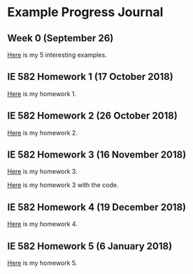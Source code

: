 # Example Progress Journal
## Week 0 (September 26)


[Here](files/example_homework_0.html) is my 5 interesting examples.


## IE 582 Homework 1 (17 October 2018)

[Here](files/hw_1_version_2_.html) is my homework 1.


## IE 582 Homework 2 (26 October 2018)

[Here](files/hw2rapor.html) is my homework 2.

## IE 582 Homework 3 (16 November 2018)

[Here](files/IE_582_homework_3.html) is my homework 3.

[Here](files/IE_582_homework_3wcode.html) is my homework 3 with the code.

## IE 582 Homework 4 (19 December 2018)

[Here](files/Untitled.html) is my homework 4.


## IE 582 Homework 5 (6 January 2018)

[Here](files/hw5rapor.html) is my homework 5.



